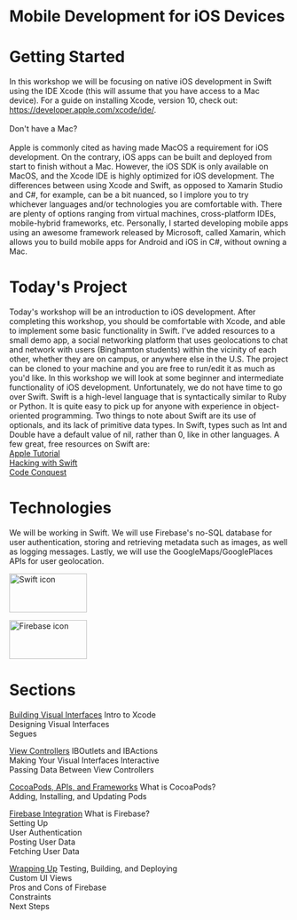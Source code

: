 # Mobile Development for iOS Devices


# Getting Started

In this workshop we will be focusing on native iOS development in Swift using the IDE Xcode (this will assume that you have access to a Mac device). For a guide on installing Xcode, version 10, check out: https://developer.apple.com/xcode/ide/.
<br /> <br />
Don't have a Mac? <br /> <br />
  Apple is commonly cited as having made MacOS a requirement for iOS development. On the contrary, iOS apps can be built and deployed from start to finish without a Mac. However, the iOS SDK is only available on MacOS, and the Xcode IDE is highly optimized for iOS development. The differences between using Xcode and Swift, as opposed to Xamarin Studio and C#, for example, can be a bit nuanced, so I implore you to try whichever languages and/or technologies you are comfortable with. There are plenty of options ranging from virtual machines, cross-platform IDEs, mobile-hybrid frameworks, etc. Personally, I started developing mobile apps using an awesome framework released by Microsoft, called Xamarin, which allows you to build mobile apps for Android and iOS in C#, without owning a Mac.


# Today's Project

Today's workshop will be an introduction to iOS development. After completing this workshop, you should be comfortable with Xcode, and able to implement some basic functionality in Swift. I've added resources to a small demo app, a social networking platform that uses geolocations to chat and network with users (Binghamton students) within the vicinity of each other, whether they are on campus, or anywhere else in the U.S. The project can be cloned to your machine and you are free to run/edit it as much as you'd like. In this workshop we will look at some beginner and intermediate functionality of iOS development. Unfortunately, we do not have time to go over Swift. Swift is a high-level language that is syntactically similar to Ruby or Python. It is quite easy to pick up for anyone with experience in object-oriented programming. Two things to note about Swift are its use of optionals, and its lack of primitive data types. In Swift, types such as Int and Double have a default value of nil, rather than 0, like in other languages. A few great, free resources on Swift are: <br />
  <a href="https://swifteducation.github.io/teaching_app_development_with_swift/">Apple Tutorial</a> <br />
  <a href="https://www.hackingwithswift.com/read/0/overview">Hacking with Swift</a> <br />
  <a href="https://www.codeconquest.com/tutorials/swift/">Code Conquest</a> <br />

# Technologies

We will be working in Swift. We will use Firebase's no-SQL database for user authentication, storing and retrieving metadata such as images, as well as logging messages. Lastly, we will use the GoogleMaps/GooglePlaces APIs for user geolocation.

<img src="https://cdn2.macworld.co.uk/cmsdata/features/3597812/how-to-learn-swift-4_thumb800.jpg"
     alt="Swift icon"
     height="70" width="140" />

<img src="https://firebase.google.com/images/brand-guidelines/logo-standard.png"
     alt="Firebase icon"
     height="70" width="140" />


# Sections


<a href="Visual-Interfaces.md">Building Visual Interfaces</a>
Intro to Xcode <br />
Designing Visual Interfaces <br />
Segues <br />


<a href="ViewControllers.md">View Controllers</a>
IBOutlets and IBActions <br />
Making Your Visual Interfaces Interactive <br />
Passing Data Between View Controllers <br />


<a href="Frameworks.md">CocoaPods, APIs, and Frameworks</a>
What is CocoaPods? <br />
Adding, Installing, and Updating Pods <br />

<a href="Firebase.md">Firebase Integration</a>
What is Firebase? <br />
Setting Up <br />
User Authentication <br />
Posting User Data <br />
Fetching User Data <br />

<a href="Conclusion.md">Wrapping Up</a>
Testing, Building, and Deploying <br />
Custom UI Views <br />
Pros and Cons of Firebase <br />
Constraints <br />
Next Steps <br />
